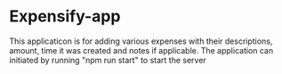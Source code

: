 # Expensify-app
This applicaticon is for adding various expenses with their descriptions, amount, time it was created and notes if applicable.
The application can initiated by running "npm run start" to start the server
